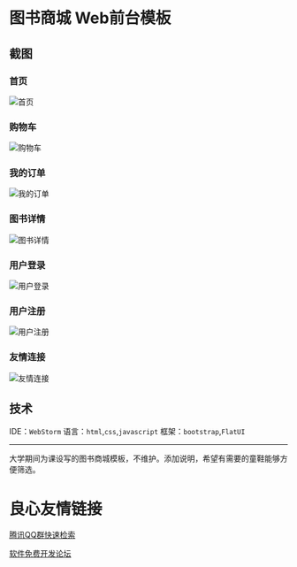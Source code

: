 # 图书商城 Web前台模板

## 截图

### 首页
![首页](images/首页.png)

### 购物车
![购物车](images/购物车.png)

### 我的订单
![我的订单](images/我的订单.png)

### 图书详情
![图书详情](images/图书详情.png)

### 用户登录
![用户登录](images/用户登录.png)

### 用户注册
![用户注册](images/用户注册.png)

### 友情连接
![友情连接](images/友情连接.png)

## 技术
IDE：`WebStorm`
语言：`html`,`css`,`javascript`
框架：`bootstrap`,`FlatUI`

---
大学期间为课设写的图书商城模板，不维护。添加说明，希望有需要的童鞋能够方便筛选。


 # 良心友情链接

[腾讯QQ群快速检索](http://u.720life.cn/s/8cf73f7c)

[软件免费开发论坛](http://u.720life.cn/s/bbb01dc0)